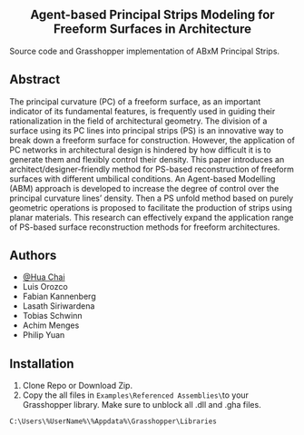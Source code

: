 <h2 align="center">Agent-based Principal Strips Modeling for Freeform Surfaces in Architecture</h2>

Source code and Grasshopper implementation of ABxM Principal Strips. 

## Abstract
The principal curvature (PC) of a freeform surface, as an important indicator of its fundamental features, is frequently used in guiding their rationalization in the field of architectural geometry. The division of a surface using its PC lines into principal strips (PS) is an innovative way to break down a freeform surface for construction. However, the application of PC networks in architectural design is hindered by how difficult it is to generate them and flexibly control their density. This paper introduces an architect/designer-friendly method  for PS-based reconstruction of freeform surfaces with different umbilical conditions. An Agent-based Modelling (ABM) approach is developed to increase the degree of control over the principal curvature lines’ density. Then a PS unfold method based on purely geometric operations is proposed to facilitate the production of strips using planar materials. This research can effectively expand the application range of PS-based surface reconstruction methods for freeform architectures.

 
## Authors

- [@Hua Chai](https://github.com/chaihuatj)
- Luis Orozco
- Fabian Kannenberg
- Lasath Siriwardena
- Tobias Schwinn
- Achim Menges
- Philip Yuan




## Installation  

1. Clone Repo or Download Zip.
3.  Copy the all files in `Examples\Referenced Assemblies\`to your Grasshopper library. Make sure to unblock all .dll and .gha files.

`C:\Users\%UserName%\%Appdata%\Grasshopper\Libraries`